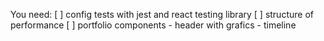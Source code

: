 You need:
[ ] config tests with jest and react testing library
[ ] structure of performance
[ ] portfolio components - header with grafics - timeline
